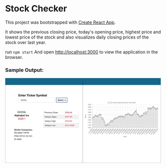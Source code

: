 # Stock Checker
This project was bootstrapped with [Create React App](https://github.com/facebook/create-react-app).

It shows the previous closing price, today's opening price, highest price and lowest price of the stock and also visualizes daily closing prices of the stock over last year.

run `npm start`
And open [http://localhost:3000](http://localhost:3000) to view the application in the browser.

### Sample Output:
![plot](./sample-output.jpg)
